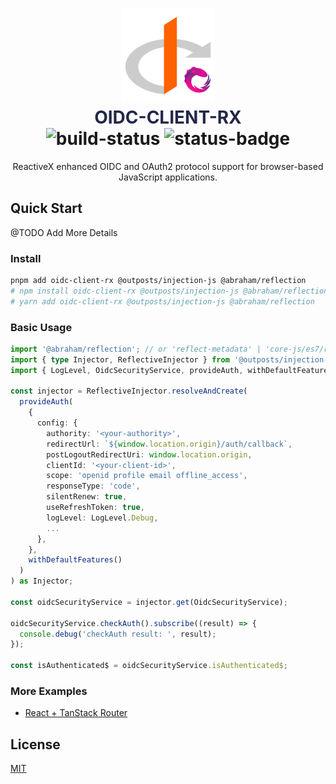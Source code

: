 <h1 align="center">
  <img src="./assets/logo-512.png" height="150" alt="OUTPOSTS">
  <div style="color: #232848; font-weight: 700;">OIDC-CLIENT-RX</div>
  <div align="center">
    <img src="https://img.shields.io/github/actions/workflow/status/lonelyhentxi/oidc-client-rx/build.yml?branch=main" alt="build-status" />
    <img src="https://img.shields.io/badge/status-work--in--progress-blue" alt="status-badge" />
  </div>
</h1>

<p align="center">ReactiveX enhanced OIDC and OAuth2 protocol support for browser-based JavaScript applications.</p>

## Quick Start

@TODO Add More Details

### Install

```sh
pnpm add oidc-client-rx @outposts/injection-js @abraham/reflection
# npm install oidc-client-rx @outposts/injection-js @abraham/reflection
# yarn add oidc-client-rx @outposts/injection-js @abraham/reflection
```

### Basic Usage

```typescript
import '@abraham/reflection'; // or 'reflect-metadata' | 'core-js/es7/reflect'
import { type Injector, ReflectiveInjector } from '@outposts/injection-js';
import { LogLevel, OidcSecurityService, provideAuth, withDefaultFeatures } from 'oidc-client-rx';

const injector = ReflectiveInjector.resolveAndCreate(
  provideAuth(
    {
      config: {
        authority: '<your-authority>',
        redirectUrl: `${window.location.origin}/auth/callback`,
        postLogoutRedirectUri: window.location.origin,
        clientId: '<your-client-id>',
        scope: 'openid profile email offline_access',
        responseType: 'code',
        silentRenew: true,
        useRefreshToken: true,
        logLevel: LogLevel.Debug,
        ...
      },
    },
    withDefaultFeatures()
  )
) as Injector;

const oidcSecurityService = injector.get(OidcSecurityService);

oidcSecurityService.checkAuth().subscribe((result) => {
  console.debug('checkAuth result: ', result);
});

const isAuthenticated$ = oidcSecurityService.isAuthenticated$;
```

### More Examples

- [React + TanStack Router](https://github.com/lonelyhentxi/oidc-client-rx/tree/main/examples/react-tanstack-router)

## License

[MIT](https://choosealicense.com/licenses/mit/)
